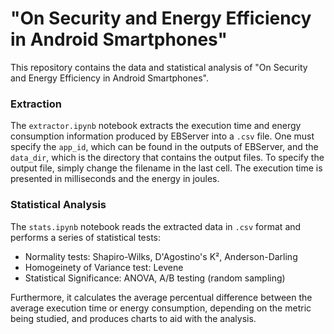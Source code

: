 # "On Security and Energy Efficiency in Android Smartphones"
This repository contains the data and statistical analysis of "On Security and Energy Efficiency in Android Smartphones".

### Extraction
The `extractor.ipynb` notebook extracts the execution time and energy consumption information produced by EBServer into
a `.csv` file. One must specify the `app_id`, which can be found in the outputs of EBServer, and the `data_dir`, 
which is the directory that contains the output files. To specify the output file, simply change the filename in the last
cell. The execution time is presented in milliseconds and the energy in joules.

### Statistical Analysis
The `stats.ipynb` notebook reads the extracted data in `.csv` format and performs a series of statistical tests:
 - Normality tests: Shapiro-Wilks, D'Agostino's K², Anderson-Darling
 - Homogeinety of Variance test: Levene
 - Statistical Significance: ANOVA, A/B testing (random sampling)

Furthermore, it calculates the average percentual difference between the average execution time or energy consumption, 
depending on the metric being studied, and produces charts to aid with the analysis.
